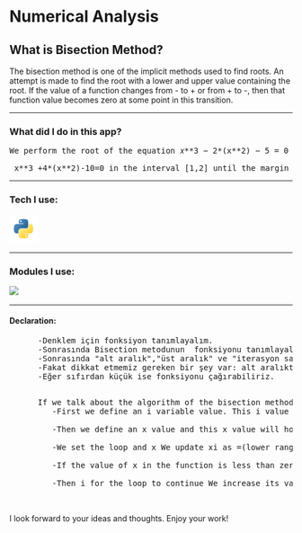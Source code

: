 <h1>Numerical Analysis</h1>
<h2>What is Bisection Method?</h2>
<p>The bisection method is one of the implicit methods used to find roots. An attempt is made to find the root with a lower and upper value containing the root. If the value of a function changes from - to + or from + to -, then that function value becomes zero at some point in this transition.</p>
<hr>
<h3>What did I do in this app?</h3>
<p>
    <pre>We perform the root of the equation 𝑥**3 − 2*(x**2) − 5 = 0 in the interval [2,4] with the method in 4 iterations.</pre>
    <pre> x**3 +4*(x**2)-10=0 in the interval [1,2] until the margin of error relative to the solution is ε = 10**-6 by the method of dividing the root by two we will continue.</pre>
</p>
<hr>
<h3> Tech I use: </h3>
<img src="https://raw.githubusercontent.com/github/explore/80688e429a7d4ef2fca1e82350fe8e3517d3494d/topics/python/python.png" width="50" height="50"/>
<hr>
<h3>Modules I use: </h3>
<img src="https://img.shields.io/badge/math-%2320232a.svg?style=for-the-badge&logo=math&logoColor=blue"/>
<hr>
<p><h4>Declaration:</h4>
   <pre>
      -Denklem için fonksiyon tanımlayalım.
      -Sonrasında Bisection metodunun  fonksiyonu tanımlayalım ve Bisection metodunun algoritmasını koda dökelim.
      -Sonrasında "alt aralık","üst aralık" ve "iterasyon sayısı" değerlerini kullanıcıdan alalım.
      -Fakat dikkat etmemiz gereken bir şey var: alt aralıktaki fonksiyonun değeri ile üst aralıktaki fonksiyonun değerinin çarpımı 0 dan küçük olmak zorunda!
      -Eğer sıfırdan küçük ise fonksiyonu çağırabiliriz.
  </pre>
  <pre>
      If we talk about the algorithm of the bisection method:
         -First we define an i variable value. This i value will be important for the loop we will use later.<br>
         -Then we define an x value and this x value will hold the value of (upper + lower)/2 in the bisection method. We set the value 0 at the beginning.<br>
         -We set the loop and x We update xi as =(lower range+upper range)/2.<br>
         -If the value of x in the function is less than zero, lower bound=x, otherwise upper bound=x.<br>
         -Then i for the loop to continue We increase its value.<br>
  </pre>
  
  I look forward to your ideas and thoughts. Enjoy your work!
